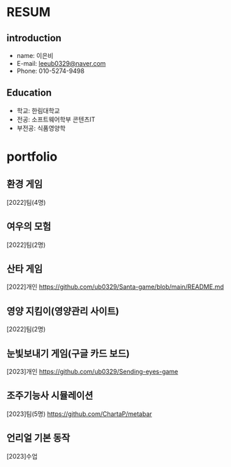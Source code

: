# RESUM

## introduction
 - name: 이은비
 - E-mail: leeub0329@naver.com
 - Phone: 010-5274-9498

 
## Education
  - 학교: 한림대학교
  - 전공: 소프트웨어학부 콘텐츠IT
  - 부전공: 식품영양학

# portfolio
## 환경 게임
[2022]팀(4명)

## 여우의 모험
[2022]팀(2명)

## 산타 게임
[2022]개인
https://github.com/ub0329/Santa-game/blob/main/README.md
## 영양 지킴이(영양관리 사이트)
[2022]팀(2명)

## 눈빛보내기 게임(구글 카드 보드)
[2023]개인
https://github.com/ub0329/Sending-eyes-game
## 조주기능사 시뮬레이션
[2023]팀(5명)
https://github.com/ChartaP/metabar
## 언리얼 기본 동작
[2023]수업


 
